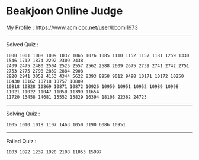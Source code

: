 # Beakjoon Online Judge

My Profile : https://www.acmicpc.net/user/bbomi1973

---

Solved Quiz : 
```
1000 1001 1008 1009 1032 1065 1076 1085 1110 1152 1157 1181 1259 1330 1546 1712 1874 2292 2309 2438 
2439 2475 2480 2504 2525 2557 2562 2588 2609 2675 2739 2741 2742 2751 2753 2775 2798 2839 2884 2908 
2920 2941 3052 4153 4344 5622 8393 8958 9012 9498 10171 10172 10250 10430 10162 10718 10757 10809 
10818 10828 10869 10871 10872 10926 10950 10951 10952 10989 10998 11021 11022 11047 11050 11399 11654 
11720 13458 14681 15552 15829 16394 18108 22362 24723
```

---

Solving Quiz :
```
1005 1010 1018 1107 1463 1050 3190 6086 10951
```

---

Failed Quiz :
```
1003 1092 1239 1920 2108 11053 15997
```